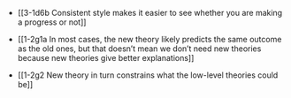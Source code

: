 - [[3-1d6b Consistent style makes it easier to see whether you are making a progress or not]]

- [[1-2g1a In most cases, the new theory likely predicts the same outcome as the old ones, but that doesn’t mean we don’t need new theories because new theories give better explanations]]

- [[1-2g2 New theory in turn constrains what the low-level theories could be]]


